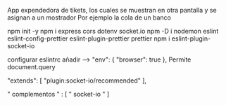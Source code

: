 App expendedora de tikets, los cuales se muestran en otra pantalla y se asignan a un mostrador
Por ejemplo la cola de un banco

npm init -y
npm i express cors dotenv socket.io
npm -D i nodemon eslint eslint-config-prettier eslint-plugin-prettier prettier
npm i eslint-plugin-socket-io

configurar eslintrc
añadir -->
"env": {
      "browser": true
    },
    Permite document.query

 "extends": [
      "plugin:socket-io/recommended"
    ],

" complementos " : [ " socket-io " ] 
